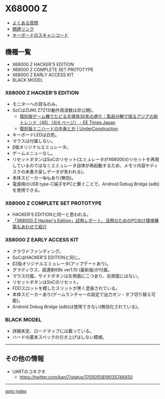 # X68000 Z

* [よくある質問](faq.md)
* [関連リンク](link.md)
* [キーボードのスキャンコード](kbdcode.md)

## 機種一覧
* X68000 Z HACKER'S EDITION
* X68000 Z COMPLETE SET PROTOTYPE
* X68000 Z EARLY ACCESS KIT
* BLACK MODEL

### X68000 Z HACKER'S EDITION
* モニターへの貸与のみ。
* SoCはZUIKI Z7213(動作周波数は非公開)。
  * [復刻版ゲーム機でたどる半導体30年の進化：製品分解で探るアジアの新トレンド（46）（4/4 ページ） - EE Times Japan](https://eetimes.itmedia.co.jp/ee/articles/2005/29/news034_4.html)
  * [復刻版ミニハードの中身とか | UnderConstruction](https://milkchoco.info/archives/4476)
* キーボードLEDは白色。
* マウスは付属しない。
* β版オリジナルエミュレータ。
* ゲームメニューなし。
* リセットボタンはSoCのリセット(エミュレータがX68000のリセットを再現しているのではなくエミュレータ自体が再起動するため、メモリ内容やディスクの未書き戻しデータが失われる)。
* 本体スピーカー~~なし~~あり(無効)。
* 電源用のUSB type-C端子をPCと繋ぐことで、Android Debug Bridge (adb)を使用できる。

### X68000 Z COMPLETE SET PROTOTYPE
* HACKER'S EDITIONと同一と思われる。
* [「X68000 Z Hacker's Edition」試用レポート。活用のためのPC向け環境構築もあわせて紹介](https://www.4gamer.net/games/656/G065657/20230118045/)

### X68000 Z EARLY ACCESS KIT
* クラウドファンディング。
* SoCはHACKER'S EDITIONと同じ。
* β2版オリジナルエミュレータ(アップデートあり)。
* グラディウス、超連射68k ver1.10 (最新版)が付属。
* マウス付属。サイドボタンは左側面に二つあり、右側面にはない。
* リセットボタンはSoCのリセット。
* FDDスロットを模したスリットが黒く塗装されている。
* 本体スピーカーあり(ゲームランチャーの設定で出力オン・オフ切り替え可能)。
* Android Debug Bridge (adb)は使用できない(無効化されている)。

### BLACK MODEL
* 詳細未定、ロードマップには載っている。
* ハードの基本スペックの引き上げはしない模様。

----

## その他の情報
- UARTのコネクタ
  - https://twitter.com/kani7/status/1705055819035746450

----
[goto index](../README.md)
